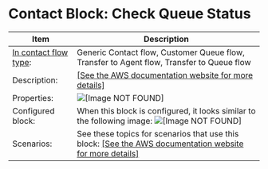 # Contact Block: Check Queue Status<a name="check-queue-status"></a>


| Item | Description | 
| --- | --- | 
|   [In contact flow type](create-contact-flow.md#contact-flow-types):  |  Generic Contact flow, Customer Queue flow, Transfer to Agent flow, Transfer to Queue flow  | 
|  Description:  | [\[See the AWS documentation website for more details\]](http://docs.aws.amazon.com/connect/latest/adminguide/check-queue-status.html)  | 
|  Properties:  |  ![\[Image NOT FOUND\]](http://docs.aws.amazon.com/connect/latest/adminguide/images/check-queue-status-properties.png)  | 
|  Configured block:  | When this block is configured, it looks similar to the following image: ![\[Image NOT FOUND\]](http://docs.aws.amazon.com/connect/latest/adminguide/images/check-queue-status-configured.png)  | 
|  Scenarios:  |  See these topics for scenarios that use this block: [\[See the AWS documentation website for more details\]](http://docs.aws.amazon.com/connect/latest/adminguide/check-queue-status.html)  | 